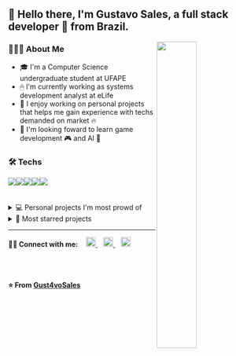 ##  👋 Hello there, I'm Gustavo Sales, a full stack developer 🚀 from Brazil.

<!-- Provided by https://github.com/anuraghazra/github-readme-stats -->
<img width="40%" align="right" src="https://github-readme-stats.vercel.app/api/top-langs/?username=Gust4voSales&layout=compact&langs_count=6&theme=tokyonight&hide=ShaderLab"/>

### 👨🏻‍💻 About Me
- 🎓 I'm a Computer Science undergraduate student at UFAPE
- 🖱   I'm currently working as systems development analyst at eLife 
- 💼 I enjoy working on personal projects that helps me gain experience with techs demanded on market 🔥
- 🌱 I'm looking foward to learn game development 🎮 and AI 🤖

### 🛠 Techs
<div style="display: flex">
  <img src="https://img.shields.io/badge/TypeScript-007ACC?style=for-the-badge&logo=typescript&logoColor=white">
  <img src="https://img.shields.io/badge/Python-14354C?style=for-the-badge&logo=python&logoColor=white">
  <br/>
  <img src="https://img.shields.io/badge/React-20232A?style=for-the-badge&logo=react&logoColor=61DAFB">
  <img src="https://img.shields.io/badge/NodeJS-3C873A?style=for-the-badge&logo=node.js&logoColor=FFF">
  <img src="https://img.shields.io/badge/React_Native-20232A?style=for-the-badge&logo=react&logoColor=61DAFB">
  <br/></div>
  <!--<code><img width="10%" src="https://www.vectorlogo.zone/logos/sass-lang/sass-lang-ar21.svg"></code> -->
<br/>
<br/>
<details>
  <summary>
 💻 Personal projects I'm most prowd of
  </summary>
<p align="center">
  <a href="https://github.com/Gust4voSales/QuizSphere-Cliente" target="blank">
    <img align="center" src="https://github-readme-stats.vercel.app/api/pin/?username=Gust4voSales&repo=QuizSphere-Cliente&theme=tokyonight" />
  </a>
  <a href="https://github.com/Gust4voSales/RecomendaFilmes" target="blank">
    <img align="center" src="https://github-readme-stats.vercel.app/api/pin/?username=Gust4voSales&repo=RecomendaFilmes&theme=tokyonight" />
  </a>
  <a href="https://github.com/Gust4voSales/TIMES-Gerenciador-de-Foco" target="blank">
    <img align="center" src="https://github-readme-stats.vercel.app/api/pin/?username=Gust4voSales&repo=TIMES-Gerenciador-de-Foco&theme=tokyonight" />
  </a>
  <a href="https://github.com/Gust4voSales/LockdownPlatformer-UNITY" target="blank">
    <img align="center" src="https://github-readme-stats.vercel.app/api/pin/?username=Gust4voSales&repo=LockdownPlatformer-UNITY&theme=tokyonight" />
  </a>
</p>
</details>
<details>
  <summary>
 🌟 Most starred projects 
  </summary>
<p align="center">
  <a href="https://github.com/Gust4voSales/Netclone_Netflix-UI-Clone" target="blank">
    <img align="center" src="https://github-readme-stats.vercel.app/api/pin/?username=Gust4voSales&repo=Netclone_Netflix-UI-Clone&theme=tokyonight" />
  </a>
  <a href="https://github.com/Gust4voSales/QuizSphere-Backend" target="blank">
    <img align="center" src="https://github-readme-stats.vercel.app/api/pin/?username=Gust4voSales&repo=QuizSphere-Backend&theme=tokyonight" />
  </a>
  <a href="https://github.com/Gust4voSales/Marvin-VirtualAssistent" target="blank">
    <img align="center" src="https://github-readme-stats.vercel.app/api/pin/?username=Gust4voSales&repo=Marvin-VirtualAssistent&theme=tokyonight" />
  </a>
  <a href="https://github.com/Gust4voSales/LeagueOfLegends-Bot-de-Fila" target="blank">
    <img align="center" src="https://github-readme-stats.vercel.app/api/pin/?username=Gust4voSales&repo=LeagueOfLegends-Bot-de-Fila&theme=tokyonight" />
  </a>
</p>
</details>

**** 
<p> 
  <strong>🤝🏻 Connect with me:</strong>
  &nbsp;&nbsp;
  <a href="mailto:manoel0gustavo@gmail.com" target="blank">
    <img height="20" src="https://img.shields.io/badge/Gmail-D14836?style=for-the-badge&logo=gmail&logoColor=white" />  
  </a>&nbsp;&nbsp;
  <a href="https://www.linkedin.com/in/gust4vo-sales/" target="blank">
    <img height="20" src="https://img.shields.io/badge/LinkedIn-0077B5?style=for-the-badge&logo=linkedin&logoColor=white" />  
  </a>&nbsp;&nbsp;
  <a href="https://www.youtube.com/channel/UCctz-c-Iz_L1OMUo2YQMnMg" target="blank">
    <img height="20" src="https://img.shields.io/badge/YouTube-FF0000?style=for-the-badge&logo=youtube&logoColor=white" />  
  </a>
</p>
                                                                                                    
<br/>  <br/>  
**⭐️ From [Gust4voSales](https://github.com/Gust4voSales)**
